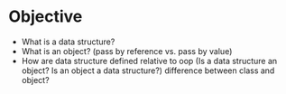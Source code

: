 # Objective
* What is a data structure?
* What is an object? (pass by reference vs. pass by value)
* How are data structure defined relative to oop (Is a data structure an object? Is an object a data structure?)
difference between class and object?
